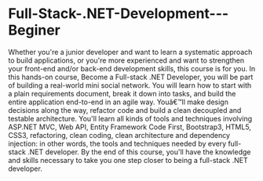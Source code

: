 # Full-Stack-.NET-Development---Beginer
Whether you're a junior developer and want to learn a systematic approach to build applications, or you're more experienced and want to strengthen your front-end and/or back-end development skills, this course is for you. In this hands-on course, Become a Full-stack .NET Developer, you will be part of building a real-world mini social network. You will learn how to start with a plain requirements document, break it down into tasks, and build the entire application end-to-end in an agile way. Youâ€™ll make design decisions along the way, refactor code and build a clean decoupled and testable architecture. You'll learn all kinds of tools and techniques involving ASP.NET MVC, Web API, Entity Framework Code First, Bootstrap3, HTML5, CSS3, refactoring, clean coding, clean architecture and dependency injection: in other words, the tools and techniques needed by every full-stack .NET developer. By the end of this course, you'll have the knowledge and skills necessary to take you one step closer to being a full-stack .NET developer.

